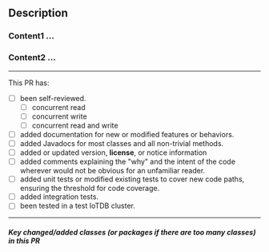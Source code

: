## Description


### Content1 ...

### Content2 ...



<!--
In each section, please describe design decisions made, including:
 - Choice of algorithms
 - Behavioral aspects. What configuration values are acceptable? How are corner cases and error 
    conditions handled, such as when there are insufficient resources?
 - Class organization and design (how the logic is split between classes, inheritance, composition, 
    design patterns)
 - Method organization and design (how the logic is split between methods, parameters and return types)
 - Naming (class, method, API, configuration, HTTP endpoint, names of emitted metrics)
-->


<!-- It's good to describe an alternative design (or mention an alternative name) for every design 
(or naming) decision point and compare the alternatives with the designs that you've implemented 
(or the names you've chosen) to highlight the advantages of the chosen designs and names. -->

<!-- If there was a discussion of the design of the feature implemented in this PR elsewhere 
(e. g. a "Proposal" issue, any other issue, or a thread in the development mailing list), 
link to that discussion from this PR description and explain what have changed in your final design 
compared to your original proposal or the consensus version in the end of the discussion. 
If something hasn't changed since the original discussion, you can omit a detailed discussion of 
those aspects of the design here, perhaps apart from brief mentioning for the sake of readability 
of this PR description. -->

<!-- Some of the aspects mentioned above may be omitted for simple and small changes. -->

<hr>

This PR has:
- [ ] been self-reviewed.
    - [ ] concurrent read
    - [ ] concurrent write
    - [ ] concurrent read and write 
- [ ] added documentation for new or modified features or behaviors.
- [ ] added Javadocs for most classes and all non-trivial methods. 
- [ ] added or updated version, __license__, or notice information
- [ ] added comments explaining the "why" and the intent of the code wherever would not be obvious 
  for an unfamiliar reader.
- [ ] added unit tests or modified existing tests to cover new code paths, ensuring the threshold 
  for code coverage.
- [ ] added integration tests.
- [ ] been tested in a test IoTDB cluster.

<!-- Check the items by putting "x" in the brackets for the done things. Not all of these items 
apply to every PR. Remove the items which are not done or not relevant to the PR. None of the items 
from the checklist above are strictly necessary, but it would be very helpful if you at least 
self-review the PR. -->

<hr>

##### Key changed/added classes (or packages if there are too many classes) in this PR
